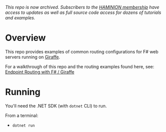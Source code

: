 _This repo is now archived. Subscribers to the [HAMINION membership](https://hamy.xyz/labs/haminions) have access to updates as well as full source code access for dozens of tutorials and examples._

# Overview

This repo provides examples of common routing configurations for F# web servers running on [Giraffe](https://github.com/giraffe-fsharp/Giraffe).

For a walkthrough of this repo and the routing examples found here, see: [Endpoint Routing with F# / Giraffe](https://hamy.xyz/labs/2023-01-fsharp-giraffe-endpoint-routing)

# Running

You'll need the .NET SDK (with `dotnet` CLI) to run.

From a terminal:

* `dotnet run`
